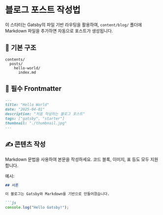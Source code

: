 # 블로그 포스트 작성법

이 스타터는 Gatsby의 파일 기반 라우팅을 활용하여, `content/blog/` 폴더에 Markdown 파일을 추가하면 자동으로 포스트가 생성됩니다.

## 📁 기본 구조

```
contents/
  posts/
    hello-world/
      index.md
```

## 📝 필수 Frontmatter

```md
---
title: "Hello World"
date: "2025-04-01"
description: "처음 작성하는 블로그 포스트"
tags: ["gatsby", "starter"]
thumbnail: "./thumbnail.jpg"
---
```

## ✍️ 콘텐츠 작성

Markdown 문법을 사용하여 본문을 작성하세요. 코드 블록, 이미지, 표 등도 모두 지원합니다.

예시:

```md
## 서론

이 블로그는 Gatsby와 Markdown을 기반으로 만들어졌습니다.

```js
console.log("Hello Gatsby!");
```
```